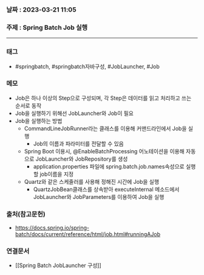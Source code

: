 ### 날짜 : 2023-03-21 11:05
### 주제 : Spring Batch Job 실행
---
### 태그
* #springbatch, #springbatch자바구성, #JobLauncher, #Job

### 메모
* Job은 하나 이상의 Step으로 구성되며, 각 Step은 데이터를 읽고 처리하고 쓰는 순서로 동작 
* Job을 실행하기 위해선 JobLauncher와 Job이 필요
* Job을 실행하는 방법
	* CommandLineJobRunner라는 클래스를 이용해 커맨드라인에서 Job을 실행
		* Job의 이름과 파라미터를 전달할 수 있음
	* Spring Boot 이용시, @EnableBatchProcessing 어노테이션을 이용해 자동으로 JobLauncher와 JobRepository를 생성
		* application.properties 파일에 spring.batch.job.names속성으로 실행할 job이름을 지정
	* Quartz와 같은 스케줄러를 사용해 정해진 시간에 Job을 실행
		* QuartzJobBean클래스를 상속받아 executeInternal 메소드에서 JobLauncher와 JobParameters를 이용하여 Job을 실행

### 출처(참고문헌)
-  https://docs.spring.io/spring-batch/docs/current/reference/html/job.html#runningAJob

### 연결문서
- [[Spring Batch JobLauncher 구성]]
